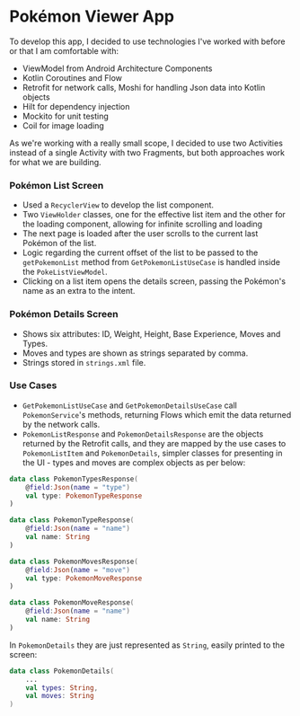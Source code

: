 # Pokémon Viewer App

To develop this app, I decided to use technologies I've worked with before or that I am comfortable with:

- ViewModel from Android Architecture Components
- Kotlin Coroutines and Flow
- Retrofit for network calls, Moshi for handling Json data into Kotlin objects
- Hilt for dependency injection
- Mockito for unit testing
- Coil for image loading

As we're working with a really small scope, I decided to use two Activities instead of a single Activity with two Fragments, but both approaches work for what we are building.

### Pokémon List Screen

- Used a `RecyclerView` to develop the list component.
- Two `ViewHolder` classes, one for the effective list item and the other for the loading component, allowing for infinite scrolling and loading
- The next page is loaded after the user scrolls to the current last Pokémon of the list.
- Logic regarding the current offset of the list to be passed to the `getPokemonList` method from `GetPokemonListUseCase` is handled inside the `PokeListViewModel`.
- Clicking on a list item opens the details screen, passing the Pokémon's name as an extra to the intent.

### Pokémon Details Screen

- Shows six attributes: ID, Weight, Height, Base Experience, Moves and Types.
- Moves and types are shown as strings separated by comma.
- Strings stored in `strings.xml` file.

### Use Cases

- `GetPokemonListUseCase` and `GetPokemonDetailsUseCase` call `PokemonService`'s methods, returning Flows which emit the data returned by the network calls.
- `PokemonListResponse` and `PokemonDetailsResponse` are the objects returned by the Retrofit calls, and they are mapped by the use cases to `PokemonListItem` and `PokemonDetails`, simpler classes for presenting in the UI - types and moves are complex objects as per below:

```kotlin
data class PokemonTypesResponse(
    @field:Json(name = "type")
    val type: PokemonTypeResponse
)

data class PokemonTypeResponse(
    @field:Json(name = "name")
    val name: String
)

data class PokemonMovesResponse(
    @field:Json(name = "move")
    val type: PokemonMoveResponse
)

data class PokemonMoveResponse(
    @field:Json(name = "name")
    val name: String
)
```

In `PokemonDetails` they are just represented as `String`, easily printed to the screen:

```kotlin
data class PokemonDetails(
    ...
    val types: String,
    val moves: String
)
```